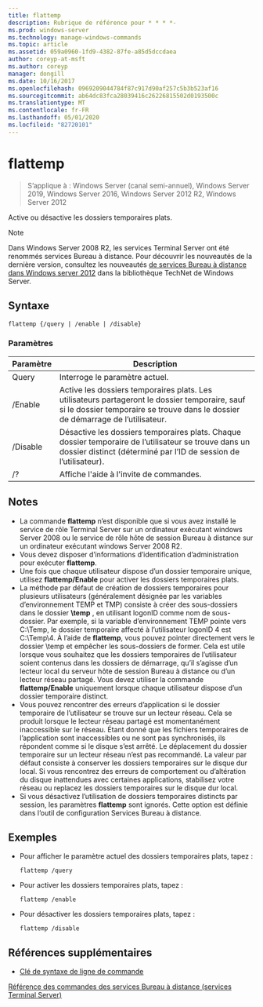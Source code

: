 ```yaml
---
title: flattemp
description: Rubrique de référence pour * * * *-
ms.prod: windows-server
ms.technology: manage-windows-commands
ms.topic: article
ms.assetid: 059a0960-1fd9-4382-87fe-a85d5dccdaea
author: coreyp-at-msft
ms.author: coreyp
manager: dongill
ms.date: 10/16/2017
ms.openlocfilehash: 0969209044784f87c917d90af257c5b3b523af16
ms.sourcegitcommit: ab64dc83fca28039416c26226815502d0193500c
ms.translationtype: MT
ms.contentlocale: fr-FR
ms.lasthandoff: 05/01/2020
ms.locfileid: "82720101"
---
```

# <a name="flattemp"></a>flattemp

> S’applique à : Windows Server (canal semi-annuel), Windows Server 2019, Windows Server 2016, Windows Server 2012 R2, Windows Server 2012

Active ou désactive les dossiers temporaires plats.


> [!NOTE]
> Dans Windows Server 2008 R2, les services Terminal Server ont été renommés services Bureau à distance. Pour découvrir les nouveautés de la dernière version, consultez les nouveautés [de services Bureau à distance dans Windows server 2012](https://technet.microsoft.com/library/hh831527) dans la bibliothèque TechNet de Windows Server.

## <a name="syntax"></a>Syntaxe
```
flattemp {/query | /enable | /disable}
```

### <a name="parameters"></a>Paramètres
|Paramètre|Description|
|-------|--------|
|Query|Interroge le paramètre actuel.|
|/Enable|Active les dossiers temporaires plats. Les utilisateurs partageront le dossier temporaire, sauf si le dossier temporaire se trouve dans le dossier de démarrage de l’utilisateur.|
|/Disable|Désactive les dossiers temporaires plats. Chaque dossier temporaire de l’utilisateur se trouve dans un dossier distinct (déterminé par l’ID de session de l’utilisateur).|
|/?|Affiche l'aide à l'invite de commandes.|

## <a name="remarks"></a>Notes 
-   La commande **flattemp** n’est disponible que si vous avez installé le service de rôle Terminal Server sur un ordinateur exécutant windows Server 2008 ou le service de rôle hôte de session Bureau à distance sur un ordinateur exécutant windows Server 2008 R2.
-   Vous devez disposer d’informations d’identification d’administration pour exécuter **flattemp**.
-   Une fois que chaque utilisateur dispose d’un dossier temporaire unique, utilisez **flattemp/Enable** pour activer les dossiers temporaires plats.
-   La méthode par défaut de création de dossiers temporaires pour plusieurs utilisateurs (généralement désignée par les variables d’environnement TEMP et TMP) consiste à créer des sous-dossiers dans le dossier **\temp** , en utilisant logonID comme nom de sous-dossier. Par exemple, si la variable d’environnement TEMP pointe vers C:\Temp, le dossier temporaire affecté à l’utilisateur logonID 4 est C:\Temp\4. À l’aide de **flattemp**, vous pouvez pointer directement vers le dossier \temp et empêcher les sous-dossiers de former. Cela est utile lorsque vous souhaitez que les dossiers temporaires de l’utilisateur soient contenus dans les dossiers de démarrage, qu’il s’agisse d’un lecteur local du serveur hôte de session Bureau à distance ou d’un lecteur réseau partagé. Vous devez utiliser la commande **flattemp/Enable** uniquement lorsque chaque utilisateur dispose d’un dossier temporaire distinct.
-   Vous pouvez rencontrer des erreurs d’application si le dossier temporaire de l’utilisateur se trouve sur un lecteur réseau. Cela se produit lorsque le lecteur réseau partagé est momentanément inaccessible sur le réseau. Étant donné que les fichiers temporaires de l’application sont inaccessibles ou ne sont pas synchronisés, ils répondent comme si le disque s’est arrêté. Le déplacement du dossier temporaire sur un lecteur réseau n’est pas recommandé. La valeur par défaut consiste à conserver les dossiers temporaires sur le disque dur local. Si vous rencontrez des erreurs de comportement ou d’altération du disque inattendues avec certaines applications, stabilisez votre réseau ou replacez les dossiers temporaires sur le disque dur local.
-   Si vous désactivez l’utilisation de dossiers temporaires distincts par session, les paramètres **flattemp** sont ignorés. Cette option est définie dans l’outil de configuration Services Bureau à distance.

## <a name="examples"></a>Exemples
-   Pour afficher le paramètre actuel des dossiers temporaires plats, tapez :
    ```
    flattemp /query
    ```
-   Pour activer les dossiers temporaires plats, tapez :
    ```
    flattemp /enable
    ```
-   Pour désactiver les dossiers temporaires plats, tapez :
    ```
    flattemp /disable
    ```

## <a name="additional-references"></a>Références supplémentaires
- [Clé de syntaxe de ligne de commande](command-line-syntax-key.md)

[Référence des commandes des services Bureau à distance (services Terminal Server)](remote-desktop-services-terminal-services-command-reference.md)
